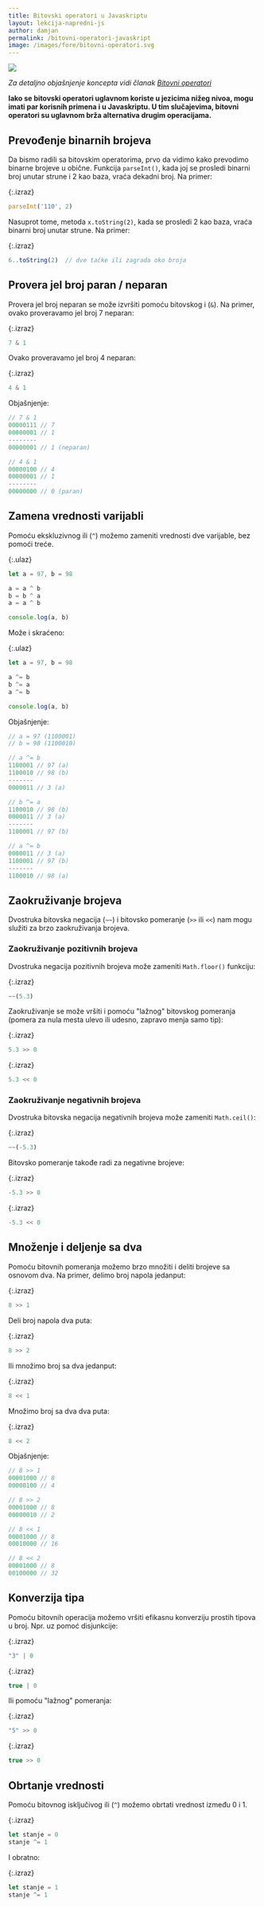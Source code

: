 ```yaml
---
title: Bitovski operatori u Javaskriptu
layout: lekcija-napredni-js
author: damjan
permalink: /bitovni-operatori-javaskript
image: /images/fore/bitovni-operatori.svg
---
```


![]({{page.image}})

*Za detaljno objašnjenje koncepta vidi članak [Bitovni operatori](/bitovni-operatori)*

**Iako se bitovski operatori uglavnom koriste u jezicima nižeg nivoa, mogu imati par korisnih primena i u Javaskriptu. U tim slučajevima, bitovni operatori su uglavnom brža alternativa drugim operacijama.**

## Prevođenje binarnih brojeva

Da bismo radili sa bitovskim operatorima, prvo da vidimo kako prevodimo binarne brojeve u obične. Funkcija `parseInt()`, kada joj se prosledi binarni broj unutar strune i 2 kao baza, vraća dekadni broj. Na primer:

{:.izraz}
```js
parseInt('110', 2)
```

Nasuprot tome, metoda `x.toString(2)`, kada se prosledi 2 kao baza, vraća binarni broj unutar strune. Na primer:

{:.izraz}
```js
6..toString(2)  // dve tačke ili zagrada oko broja
```

## Provera jel broj paran / neparan

Provera jel broj neparan se može izvršiti pomoću bitovskog i (`&`). Na primer, ovako proveravamo jel broj 7 neparan:

{:.izraz}
```js
7 & 1
```

Ovako proveravamo jel broj 4 neparan:

{:.izraz}
```js
4 & 1
```

Objašnjenje:

```js
// 7 & 1
00000111 // 7
00000001 // 1
--------
00000001 // 1 (neparan)

// 4 & 1
00000100 // 4
00000001 // 1
--------
00000000 // 0 (paran)
```

## Zamena vrednosti varijabli

Pomoću ekskluzivnog ili (`^`) možemo zameniti vrednosti dve varijable, bez pomoći treće.

{:.ulaz}
```js
let a = 97, b = 98

a = a ^ b
b = b ^ a
a = a ^ b

console.log(a, b)
```

Može i skraćeno:

{:.ulaz}
```js
let a = 97, b = 98

a ^= b
b ^= a
a ^= b

console.log(a, b)
```

Objašnjenje:

```js
// a = 97 (1100001)
// b = 98 (1100010)

// a ^= b
1100001 // 97 (a)
1100010 // 98 (b)
-------
0000011 // 3 (a)

// b ^= a
1100010 // 98 (b)
0000011 // 3 (a)
-------
1100001 // 97 (b)

// a ^= b
0000011 // 3 (a)
1100001 // 97 (b)
-------
1100010 // 98 (a)
```

## Zaokruživanje brojeva

Dvostruka bitovska negacija (`~~`) i bitovsko pomeranje (`>>` ili `<<`) nam mogu služiti za brzo zaokruživanja brojeva.

### Zaokruživanje pozitivnih brojeva

Dvostruka negacija pozitivnih brojeva može zameniti `Math.floor()` funkciju:

{:.izraz}
```js
~~(5.3)
```

Zaokruživanje se može vršiti i pomoću "lažnog" bitovskog pomeranja (pomera za nula mesta ulevo ili udesno, zapravo menja samo tip):

{:.izraz}
```js
5.3 >> 0
```

{:.izraz}
```js
5.3 << 0
```

### Zaokruživanje negativnih brojeva

Dvostruka bitovska negacija negativnih brojeva može zameniti `Math.ceil()`:

{:.izraz}
```js
~~(-5.3)
```

Bitovsko pomeranje takođe radi za negativne brojeve:

{:.izraz}
```js
-5.3 >> 0
```

{:.izraz}
```js
-5.3 << 0
```

## Množenje i deljenje sa dva

Pomoću bitovnih pomeranja možemo brzo množiti i deliti brojeve sa osnovom dva. Na primer, delimo broj napola jedanput:

{:.izraz}
```js
8 >> 1
```

Deli broj napola dva puta:

{:.izraz}
```js
8 >> 2
```

Ili množimo broj sa dva jedanput:

{:.izraz}
```js
8 << 1
```

Množimo broj sa dva dva puta:

{:.izraz}
```js
8 << 2
```

Objašnjenje:

```js
// 8 >> 1
00001000 // 8
00000100 // 4

// 8 >> 2
00001000 // 8
00000010 // 2

// 8 << 1
00001000 // 8
00010000 // 16

// 8 << 2
00001000 // 8
00100000 // 32
```

## Konverzija tipa

Pomoću bitovnih operacija možemo vršiti efikasnu konverziju prostih tipova u broj. Npr. uz pomoć disjunkcije:

{:.izraz}
```js
"3" | 0
```

{:.izraz}
```js
true | 0
```

Ili pomoću "lažnog" pomeranja:

{:.izraz}
```js
"5" >> 0
```

{:.izraz}
```js
true >> 0
```

## Obrtanje vrednosti

Pomoću bitovnog isključivog ili (`^`) možemo obrtati vrednost između 0 i 1.

{:.izraz}
```js
let stanje = 0
stanje ^= 1
```

I obratno:

{:.izraz}
```js
let stanje = 1
stanje ^= 1
```
